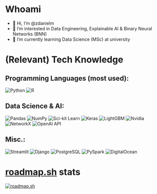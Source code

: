 # Whoami
- 👋 Hi, I’m @zdanielm
- 👀 I’m interested in Data Engineering, Explainable AI & Binary Neural Networks (BNN)
- 🌱 I’m currently learning Data Science (MSc) at university 

# (Relevant) Tech Knowledge

## Programming Languages (most used):
![Python](https://img.shields.io/badge/-Python-3776AB?logo=python&style=flat&logoColor=white) ![R](https://img.shields.io/badge/-R-276DC3?logo=r&style=flat&logoColor=white)

## Data Science & AI:
![Pandas](https://img.shields.io/badge/-Pandas-150458?logo=pandas&style=flat) ![NumPy](https://img.shields.io/badge/-NumPy-013243?logo=numpy&style=flat) ![Sci-kit Learn](https://img.shields.io/badge/-Sci--kit%20Learn-F7931E?logo=scikitlearn&style=flat&logoColor=white) ![Keras](https://img.shields.io/badge/-Keras-D00000?logo=keras&style=flat) ![LightGBM](https://img.shields.io/badge/-LightGBM-darkorange?logo=lightgbm&style=flat) ![Nvidia](https://img.shields.io/badge/-cuda-76B900?logo=nvidia&style=flat&logoColor=white) ![NetworkX](https://img.shields.io/badge/-NetworkX-darkgreen?logo=NetworkX&style=flat) ![OpenAI API](https://img.shields.io/badge/-OpenAI%20API-412991?logo=openai&style=flat&logoColor=white) 

## Misc.:
![Streamlit](https://img.shields.io/badge/-Streamlit-FF4B4B?logo=streamlit&style=flat&logoColor=white) ![Django](https://img.shields.io/badge/-Django-092E20?logo=django&style=flat) ![PostgreSQL](https://img.shields.io/badge/-PostgreSQL-4169E1?logo=postgresql&style=flat&logoColor=white) ![PySpark](https://img.shields.io/badge/-PySpark-E25A1C?logo=apachespark&style=flat&logoColor=white) ![DigitalOcean](https://img.shields.io/badge/-DigitalOcean-0080FF?logo=digitalocean&style=flat&logoColor=white)



# [roadmap.sh](https://roadmap.sh) stats
[![roadmap.sh](https://api.roadmap.sh/v1-badge/tall/662913dc4e8cd00d388a86e0?variant=dark)](https://roadmap.sh)
<!---
zdanielm/zdanielm is a ✨ special ✨ repository because its `README.md` (this file) appears on your GitHub profile.
You can click the Preview link to take a look at your changes.
--->
